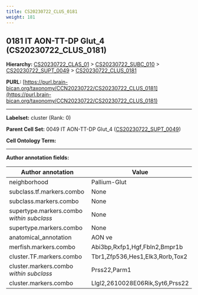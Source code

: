 ```yaml
---
title: CS20230722_CLUS_0181
weight: 181
---
```

## 0181 IT AON-TT-DP Glut_4 (CS20230722_CLUS_0181)
<b>Hierarchy: </b>
[CS20230722_CLAS_01](../CS20230722_CLAS_01) >
[CS20230722_SUBC_010](../CS20230722_SUBC_010) >
[CS20230722_SUPT_0049](../CS20230722_SUPT_0049) >
[CS20230722_CLUS_0181](../CS20230722_CLUS_0181)

**PURL:** [https://purl.brain-bican.org/taxonomy/CCN20230722/CS20230722_CLUS_0181](https://purl.brain-bican.org/taxonomy/CCN20230722/CS20230722_CLUS_0181)

---


**Labelset:** cluster (Rank: 0)

**Parent Cell Set:** 0049 IT AON-TT-DP Glut_4 ([CS20230722_SUPT_0049](../CS20230722_SUPT_0049))



**Cell Ontology Term:** 

[MARKER GENES.]: #


---

[TRANSFERRED ANNOTATIONS.]: #


[AUTHOR ANNOTATION FIELDS.]: #


**Author annotation fields:**

| Author annotation | Value |
|-------------------|-------|
|neighborhood|Pallium-Glut|
|subclass.tf.markers.combo|None|
|subclass.markers.combo|None|
|supertype.markers.combo _within subclass_|None|
|supertype.markers.combo|None|
|anatomical_annotation|AON ve|
|merfish.markers.combo|Abi3bp,Rxfp1,Hgf,Fbln2,Bmpr1b|
|cluster.TF.markers.combo|Tbr1,Zfp536,Hes1,Elk3,Rorb,Tox2|
|cluster.markers.combo _within subclass_|Prss22,Parm1|
|cluster.markers.combo|Llgl2,2610028E06Rik,Syt6,Prss22|
